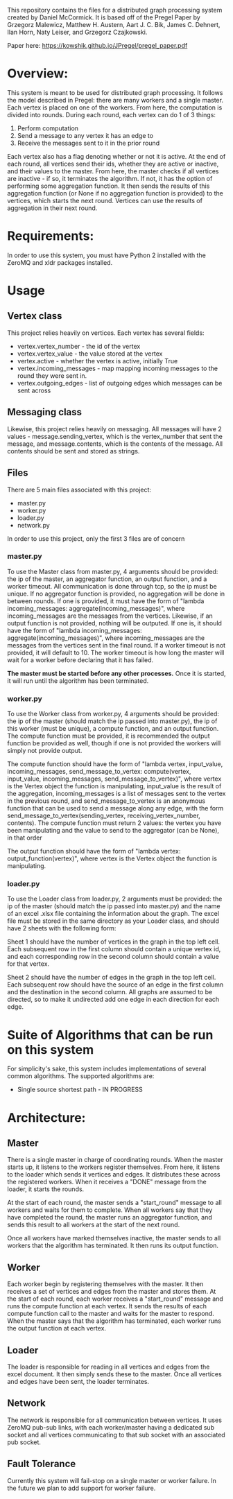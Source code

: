 This repository contains the files for a distributed graph processing system created by Daniel McCormick. It is based off of the Pregel Paper by Grzegorz Malewicz, Matthew H. Austern, Aart J. C. Bik, James C. Dehnert, Ilan Horn, Naty Leiser, and Grzegorz Czajkowski.

Paper here: https://kowshik.github.io/JPregel/pregel_paper.pdf

# Overview:

This system is meant to be used for distributed graph processing. It follows the model described in Pregel: there are many workers and a single master. Each vertex is placed on one of the workers. From here, the computation is divided into rounds. During each round, each vertex can do 1 of 3 things:

1) Perform computation
2) Send a message to any vertex it has an edge to
3) Receive the messages sent to it in the prior round

Each vertex also has a flag denoting whether or not it is active. At the end of each round, all vertices send their ids, whether they are active or inactive, and their values to the master. From here, the master checks if all vertices are inactive - if so, it terminates the algorithm. If not, it has the option of performing some aggregation function. It then sends the results of this aggregation function (or None if no aggregation function is provided) to the vertices, which starts the next round. Vertices can use the results of aggregation in their next round.

# Requirements:

In order to use this system, you must have Python 2 installed with the ZeroMQ and xldr packages installed.

# Usage

## Vertex class

This project relies heavily on vertices. Each vertex has several fields:

* vertex.vertex_number - the id of the vertex
* vertex.vertex_value - the value stored at the vertex
* vertex.active - whether the vertex is active, initially True
* vertex.incoming_messages - map mapping incoming messages to the round they were sent in.
* vertex.outgoing_edges - list of outgoing edges which messages can be sent across

## Messaging class

Likewise, this project relies heavily on messaging. All messages will have 2 values - message.sending_vertex, which is the vertex_number that sent the message, and message.contents, which is the contents of the message. All contents should be sent and stored as strings.

## Files

There are 5 main files associated with this project:

* master.py
* worker.py
* loader.py
* network.py

In order to use this project, only the first 3 files are of concern

### master.py

To use the Master class from master.py, 4 arguments should be provided: the ip of the master, an aggregator function, an output function, and a worker timeout. All communication is done through tcp, so the ip must be unique. If no aggregator function is provided, no aggregation will be done in between rounds. If one is provided, it must have the form of "lambda incoming_messages: aggregate(incoming_messages)", where incoming_messages are the messages from the vertices. Likewise, if an output function is not provided, nothing will be outputed. If one is, it should have the form of "lambda incoming_messages: aggregate(incoming_messages)", where incoming_messages are the messages from the vertices sent in the final round. If a worker timeout is not provided, it will default to 10. The worker timeout is how long the master will wait for a worker before declaring that it has failed.

__The master must be started before any other processes.__ Once it is started, it will run until the algorithm has been terminated.

### worker.py

To use the Worker class from worker.py, 4 arguments should be provided: the ip of the master (should match the ip passed into master.py), the ip of this worker (must be unique), a compute function, and an output function. The compute function must be provided, it is recommended the output function be provided as well, though if one is not provided the workers will simply not provide output.

The compute function should have the form of "lambda vertex, input_value, incoming_messages, send_message_to_vertex: compute(vertex, input_value, incoming_messages, send_message_to_vertex)", where vertex is the Vertex object the function is manipulating, input_value is the result of the aggregation, incoming_messages is a list of messages sent to the vertex in the previous round, and send_message_to_vertex is an anonymous function that can be used to send a message along any edge, with the form send_message_to_vertex(sending_vertex, receiving_vertex_number, contents). The compute function must return 2 values: the vertex you have been manipulating and the value to send to the aggregator (can be None), in that order

The output function should have the form of "lambda vertex: output_function(vertex)", where vertex is the Vertex object the function is manipulating.

### loader.py

To use the Loader class from loader.py, 2 arguments must be provided: the ip of the master (should match the ip passed into master.py) and the name of an excel .xlsx file containing the information about the graph. The excel file must be stored in the same directory as your Loader class, and should have 2 sheets with the following form:

Sheet 1 should have the number of vertices in the graph in the top left cell. Each subsequent row in the first column should contain a unique vertex id, and each corresponding row in the second column should contain a value for that vertex.

Sheet 2 should have the number of edges in the graph in the top left cell. Each subsequent row should have the source of an edge in the first column and the destination in the second column. All graphs are assumed to be directed, so to make it undirected add one edge in each direction for each edge.

# Suite of Algorithms that can be run on this system

For simplicity's sake, this system includes implementations of several common algorithms. The supported algorithms are:

* Single source shortest path - IN PROGRESS

# Architecture:

## Master

There is a single master in charge of coordinating rounds. When the master starts up, it listens to the workers register themselves. From here, it listens to the loader which sends it vertices and edges. It distributes these across the registered workers. When it receives a "DONE" message from the loader, it starts the rounds.

At the start of each round, the master sends a "start_round" message to all workers and waits for them to complete. When all workers say that they have completed the round, the master runs an aggregator function, and sends this result to all workers at the start of the next round. 

Once all workers have marked themselves inactive, the master sends to all workers that the algorithm has terminated. It then runs its output function.

## Worker

Each worker begin by registering themselves with the master. It then receives a set of vertices and edges from the master and stores them. At the start of each round, each worker receives a "start_round" message and runs the compute function at each vertex. It sends the results of each compute function call to the master and waits for the master to respond. When the master says that the algorithm has terminated, each worker runs the output function at each vertex.

## Loader

The loader is responsible for reading in all vertices and edges from the excel document. It then simply sends these to the master. Once all vertices and edges have been sent, the loader terminates.

## Network

The network is responsible for all communication between vertices. It uses ZeroMQ pub-sub links, with each worker/master having a dedicated sub socket and all vertices communicating to that sub socket with an associated pub socket.

## Fault Tolerance

Currently this system will fail-stop on a single master or worker failure. In the future we plan to add support for worker failure.
